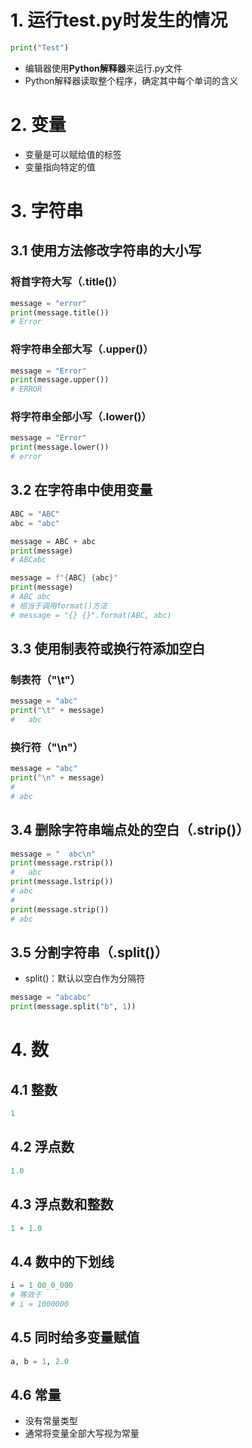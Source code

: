 # 1. 运行test.py时发生的情况

```python
print("Test")
```

- 编辑器使用**Python解释器**来运行.py文件
- Python解释器读取整个程序，确定其中每个单词的含义



# 2. 变量

- 变量是可以赋给值的标签
- 变量指向特定的值



# 3. 字符串

## 3.1 使用方法修改字符串的大小写

### 将首字符大写（.title()）

```python
message = "error"
print(message.title())
# Error
```

### 将字符串全部大写（.upper()）

```python
message = "Error"
print(message.upper())
# ERROR
```

### 将字符串全部小写（.lower()）

```python
message = "Error"
print(message.lower())
# error
```



## 3.2 在字符串中使用变量

```python
ABC = "ABC"
abc = "abc"

message = ABC + abc
print(message)
# ABCabc

message = f"{ABC} {abc}"
print(message)
# ABC abc
# 相当于调用format()方法
# message = "{} {}".format(ABC, abc)
```



## 3.3 使用制表符或换行符添加空白

### 制表符（"\t"）

```python
message = "abc"
print("\t" + message)
# 	abc
```

### 换行符（"\n"）

```python
message = "abc"
print("\n" + message)
# 
# abc
```



## 3.4 删除字符串端点处的空白（.strip()）

```python
message = "  abc\n"
print(message.rstrip())
#   abc
print(message.lstrip())
# abc
#
print(message.strip())
# abc
```



## 3.5 分割字符串（.split()）

- split()：默认以空白作为分隔符

```python
message = "abcabc"
print(message.split("b", 1))
```



# 4. 数

## 4.1 整数

```python
1
```



## 4.2 浮点数

```python
1.0
```



## 4.3 浮点数和整数

```python
1 + 1.0
```



## 4.4 数中的下划线

```python
i = 1_00_0_000
# 等效于
# i = 1000000
```



## 4.5 同时给多变量赋值

```python
a, b = 1, 2.0
```



## 4.6 常量

- 没有常量类型
- 通常将变量全部大写视为常量






